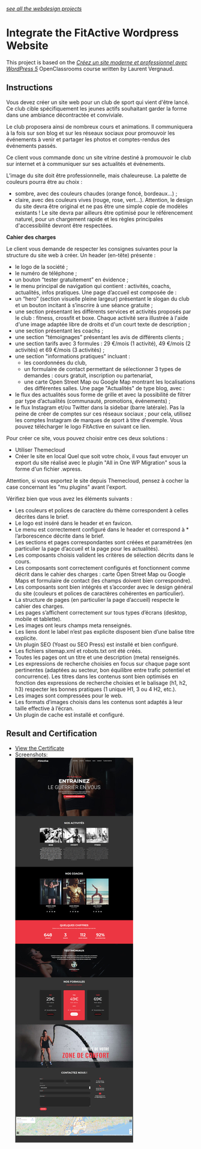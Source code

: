 *[see all the webdesign projects](https://github.com/s-manguy/projects/tree/main/webdesign)*

# Integrate the FitActive Wordpress Website
This project is based on the [*Créez un site moderne et professionnel avec WordPress 5*](https://openclassrooms.com/fr/courses/5489551-creez-un-site-moderne-et-professionnel-avec-wordpress-5) OpenClassrooms course written by Laurent Vergnaud.

## Instructions
Vous devez créer un site web pour un club de sport qui vient d'être lancé. Ce club cible spécifiquement les jeunes actifs souhaitant garder la forme dans une ambiance décontractée et conviviale.

Le club proposera ainsi de nombreux cours et animations. Il communiquera à la fois sur son blog et sur les réseaux sociaux pour promouvoir les événements à venir et partager les photos et comptes-rendus des événements passés.

Ce client vous commande donc un site vitrine destiné à promouvoir le club sur internet et à communiquer sur ses actualités et événements.

L’image du site doit être professionnelle, mais chaleureuse. La palette de couleurs pourra être au choix :
* sombre, avec des couleurs chaudes (orange foncé, bordeaux…) ;
* claire, avec des couleurs vives (rouge, rose, vert…).
Attention, le design du site devra être original et ne pas être une simple copie de modèles existants !
Le site devra par ailleurs être optimisé pour le référencement naturel, pour un chargement rapide et les règles principales d'accessibilité devront être respectées.

**Cahier des charges**  

Le client vous demande de respecter les consignes suivantes pour la structure du site web à créer.
Un header (en-tête) présente :
* le logo de la société ;
* le numéro de téléphone ;
* un bouton “tester gratuitement” en évidence ;
* le menu principal de navigation qui contient : activités, coachs, actualités, infos pratiques.
Une page d’accueil est composée de :
* un “hero” (section visuelle pleine largeur) présentant le slogan du club et un bouton incitant à s’inscrire à une séance gratuite ;
* une section présentant les différents services et activités proposés par le club : fitness, crossfit et boxe. Chaque activité sera illustrée à l'aide d'une image adaptée libre de droits et d'un court texte de description ;
* une section présentant les coachs ;
* une section “témoignages” présentant les avis de différents clients ;
* une section tarifs avec 3 formules : 29 €/mois (1 activité), 49 €/mois (2 activités) et 69 €/mois (3 activités) ;
* une section "informations pratiques" incluant :
  * les coordonnées du club,
  * un formulaire de contact permettant de sélectionner 3 types de demandes : cours gratuit, inscription ou partenariat,
  * une carte Open Street Map ou Google Map montrant les localisations des différentes salles. 
Une page "Actualités" de type blog, avec :
* le flux des actualités sous forme de grille et avec la possibilité de filtrer par type d’actualités (communauté, promotions, événements) ;
* le flux Instagram et/ou Twitter dans la sidebar (barre latérale). Pas la peine de créer de comptes sur ces réseaux sociaux ; pour cela, utilisez les comptes Instagram de marques de sport à titre d'exemple.
Vous pouvez télécharger le logo FitActive en suivant ce lien.

Pour créer ce site, vous pouvez choisir entre ces deux solutions :
* Utiliser Themecloud 
* Créer le site en local 
Quel que soit votre choix, il vous faut envoyer un export du site réalisé avec le plugin "All in One WP Migration" sous la forme d'un fichier .wpress.

Attention, si vous exportez le site depuis Themecloud, pensez à cocher la case concernant les "mu plugins" avant l'export.

Vérifiez bien que vous avez les éléments suivants :
* Les couleurs et polices de caractère du thème correspondent à celles décrites dans le brief.
* Le logo est inséré dans le header et en favicon.
* Le menu est correctement configuré dans le header et correspond à * l’arborescence décrite dans le brief.
* Les sections et pages correspondantes sont créées et paramétrées (en particulier la page d’accueil et la page pour les actualités).
* Les composants choisis valident les critères de sélection décrits dans le cours.
* Les composants sont correctement configurés et fonctionnent comme décrit dans le cahier des charges :  carte Open Street Map ou Google Maps et formulaire de contact (les champs doivent bien correspondre).
* Les composants sont bien intégrés et s’accorder avec le design général du site (couleurs et polices de caractères cohérentes en particulier).
* La structure de pages (en particulier la page d’accueil) respecte le cahier des charges.
* Les pages s’affichent correctement sur tous types d’écrans (desktop, mobile et tablette).
* Les images ont leurs champs meta renseignés.
* Les liens dont le label n’est pas explicite disposent bien d’une balise titre explicite.
* Un plugin SEO (Yoast ou SEO Press) est installé et bien configuré.
* Les fichiers sitemap.xml et robots.txt ont été créés.
* Toutes les pages ont un titre et une description (meta) renseignés.
* Les expressions de recherche choisies en focus sur chaque page sont pertinentes (adaptées au secteur, bon équilibre entre trafic potentiel et concurrence). Les titres dans les contenus sont bien optimisés en fonction des expressions de recherche choisies et le balisage (h1, h2, h3) respecter les bonnes pratiques (1 unique H1, 3 ou 4 H2, etc.).
* Les images sont compressées pour le web.
* Les formats d’images choisis dans les contenus sont adaptés à leur taille effective à l’écran.
* Un plugin de cache est installé et configuré.

## Result and Certification
* [View the Certificate](https://github.com/s-manguy/diploma/blob/main/PHP/certificate-wordpress-moderne-professionnel-9932423001.pdf)
* Screenshots:  
  ![desktop](https://github.com/s-manguy/projects/blob/main/webdesign/fitactive/fitactive-wordpress-sandrinemanguy_desktop_400.jpg)

